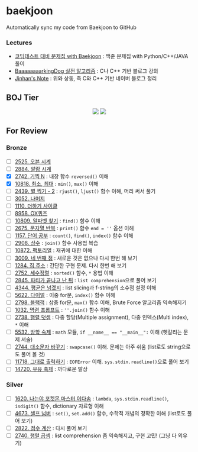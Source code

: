 # baekjoon
Automatically sync my code from Baekjoon to GitHub
### Lectures
- [코딩테스트 대비 문제집 with Baekjoon](https://github.com/tony9402/baekjoon) : 백준 문제집 with Python/C++/JAVA 풀이
- [BaaaaaaaarkingDog 실전 알고리즘](https://blog.encrypted.gg/category/강좌/실전%20알고리즘) : C나 C++ 기반 블로그 강의
- [Jinhan's Note](https://blog.naver.com/jinhan814) : 위와 상동, 즉 C와 C++ 기반 네이버 블로그 정리

## BOJ Tier
<div align="center">
  <img src="http://mazassumnida.wtf/api/v2/generate_badge?boj=Esantomi">
  <img src="http://mazandi.herokuapp.com/api?handle=Esantomi"/>
</div>

## For Review
### Bronze
- [ ] [2525. 오븐 시계](https://www.acmicpc.net/problem/2525)
- [ ] [2884. 알람 시계](https://www.acmicpc.net/problem/2884)
- [X] [2742. 기찍 N](https://www.acmicpc.net/problem/2742) : 내장 함수 `reversed()` 이해
- [X] [10818. 최소, 최대](https://www.acmicpc.net/problem/10818) : `min()`, `max()` 이해
- [ ] [2439. 별 찍기 - 2](https://www.acmicpc.net/problem/2439) : `rjust()`, `ljust()` 함수 이해, 머리 써서 풀기
- [ ] [3052. 나머지](https://www.acmicpc.net/problem/3052)
- [ ] [1110. 더하기 사이클](https://www.acmicpc.net/problem/1110)
- [ ] [8958. OX퀴즈](https://www.acmicpc.net/problem/8958)
- [ ] [10809. 알파벳 찾기](https://www.acmicpc.net/problem/10809) : `find()` 함수 이해
- [ ] [2675. 문자열 반복](https://www.acmicpc.net/problem/2675) : `print()` 함수 `end = ''` 옵션 이해
- [ ] [1157. 단어 공부](https://www.acmicpc.net/problem/1157) : `count()`, `find()`, `index()` 함수 이해
- [ ] [2908. 상수](https://www.acmicpc.net/problem/2908) : `join()` 함수 사용법 복습
- [ ] [10872. 팩토리얼](https://www.acmicpc.net/problem/10872) : 재귀에 대한 이해
- [ ] [3009. 네 번째 점](https://www.acmicpc.net/problem/3009) : 새로운 것은 없으나 다시 한번 해 보기
- [ ] [1284. 집 주소](https://www.acmicpc.net/problem/1284) : 간단한 구현 문제. 다시 한번 해 보기
- [ ] [2752. 세수정렬](https://www.acmicpc.net/problem/2752) : `sorted()` 함수, `*` 용법 이해
- [ ] [2845. 파티가 끝나고 난 뒤](https://www.acmicpc.net/problem/2845) : `list comprehension`으로 풀어 보기
- [ ] [4344. 평균은 넘겠지](https://www.acmicpc.net/problem/4344) : list slicing과 f-string의 소수점 설정 이해
- [ ] [5622. 다이얼](https://www.acmicpc.net/problem/5622) : 이중 for문, `index()` 함수 이해
- [ ] [2798. 블랙잭](https://www.acmicpc.net/problem/2798) : 삼중 for문, `max()` 함수 이해, Brute Force 알고리즘 익숙해지기
- [ ] [1032. 명령 프롬프트](https://www.acmicpc.net/problem/1032) : `''.join()` 함수 이해
- [ ] [2738. 행렬 덧셈](https://www.acmicpc.net/problem/2738) : 다중 할당(Multiple assignment), 다중 인덱스(Multi index), `*` 이해
- [ ] [5532. 방학 숙제](https://www.acmicpc.net/problem/5532) : `math` 모듈, `if __name__ == "__main__":` 이해 (헷갈리는 문제 서술)
- [ ] [2744. 대소문자 바꾸기](https://www.acmicpc.net/problem/2744) : `swapcase()` 이해. 문제는 아주 쉬움 (list로도 string으로도 풀어 볼 것)
- [ ] [11718. 그대로 출력하기](https://www.acmicpc.net/problem/11718) : `EOFError` 이해. `sys.stdin.readline()`으로 풀어 보기
- [ ] [14720. 우유 축제](https://www.acmicpc.net/problem/14720) : 까다로운 발상
### Silver
- [ ] [1620. 나는야 포켓몬 마스터 이다솜](https://www.acmicpc.net/problem/1620) : `lambda`, `sys.stdin.readline()`, `isdigit()` 함수, dictionary 자료형 이해
- [ ] [4673. 셀프 넘버](https://www.acmicpc.net/problem/4673) : `set()`, `set.add()` 함수, 수학적 개념의 정확한 이해 (list로도 풀어 보기)
- [ ] [2822. 점수 계산](https://www.acmicpc.net/problem/2822) : 다시 풀어 보기
- [ ] [2740. 행렬 곱셈](https://www.acmicpc.net/problem/2740) : list comprehension 좀 익숙해지고, 구현 고민! (그냥 다 외우기)
